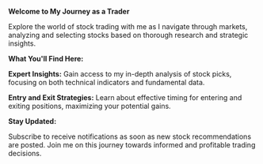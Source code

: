 **Welcome to My Journey as a Trader**

Explore the world of stock trading with me as I navigate through markets, analyzing and selecting stocks based on thorough research and strategic insights.

**What You'll Find Here:**

**Expert Insights:** Gain access to my in-depth analysis of stock picks, focusing on both technical indicators and fundamental data.

**Entry and Exit Strategies:** Learn about effective timing for entering and exiting positions, maximizing your potential gains.

**Stay Updated:**

Subscribe to receive notifications as soon as new stock recommendations are posted. Join me on this journey towards informed and profitable trading decisions.
